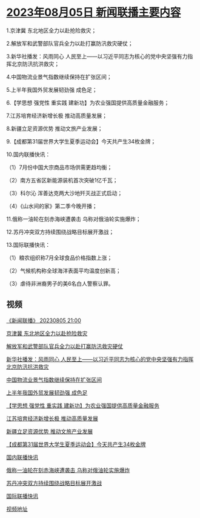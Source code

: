 # [2023年08月05日 新闻联播主要内容](https://tv.cctv.com/lm/xwlb/day/20230805.shtml)

1.京津冀 东北地区全力以赴抢险救灾；

2.解放军和武警部队官兵全力以赴打赢防汛救灾硬仗；

3.新华社播发：风雨同心 人民至上——以习近平同志为核心的党中央坚强有力指挥北京防汛抗洪救灾；

4.中国物流业景气指数继续保持在扩张区间；

5.上半年我国外贸发展韧劲强 成色足；

6.【学思想 强党性 重实践 建新功】为农业强国提供高质量金融服务；

7.江苏培育经济新增长极 推动高质量发展；

8.新疆立足资源优势 推动文旅产业发展；

9.【成都第31届世界大学生夏季运动会】今天共产生34枚金牌；

10.国内联播快讯：

（1）7月份中国大宗商品市场供需更趋均衡；

（2）南方五省区新能源装机首次突破1亿千瓦；

（3）科尔沁 浑善达克两大沙地歼灭战正式启动；

（4）《山水间的家》第二季今晚开播；

11.俄称一油轮在刻赤海峡遭袭击 乌称对俄油轮实施爆炸；

12.苏丹冲突双方持续围绕战略目标展开激战；

13.国际联播快讯：

（1）粮农组织称7月全球食品价格指数上涨；

（2）气候机构称全球海洋表面平均温度创新高；

（3）虐待非洲裔男子的美6名白人警察认罪。

## 视频

[《新闻联播》 20230805 21:00](https://tv.cctv.com/2023/08/05/VIDEHyE2iehV7bapUWbUPkSy230805.shtml)

[京津冀 东北地区全力以赴抢险救灾](https://tv.cctv.com/2023/08/05/VIDEiSrAgs0JM5EGn9U8QqdW230805.shtml)

[解放军和武警部队官兵全力以赴打赢防汛救灾硬仗](https://tv.cctv.com/2023/08/05/VIDEP6Ls8UUVZ8bTmLR1ORQe230805.shtml)

[新华社播发：风雨同心 人民至上——以习近平同志为核心的党中央坚强有力指挥北京防汛抗洪救灾](https://tv.cctv.com/2023/08/05/VIDE2seYpRQBf8wjfdA50OW3230805.shtml)

[中国物流业景气指数继续保持在扩张区间](https://tv.cctv.com/2023/08/05/VIDEH413a1gwA5VvHEeonr8s230805.shtml)

[上半年我国外贸发展韧劲强 成色足](https://tv.cctv.com/2023/08/05/VIDESkLlKraMuVUi78YQ3329230805.shtml)

[【学思想 强党性 重实践 建新功】为农业强国提供高质量金融服务](https://tv.cctv.com/2023/08/05/VIDE40tHZyYKWkTpTOmcnuSe230805.shtml)

[江苏培育经济新增长极 推动高质量发展](https://tv.cctv.com/2023/08/05/VIDE5kcYIotKMhGT8gi2FvIc230805.shtml)

[新疆立足资源优势 推动文旅产业发展](https://tv.cctv.com/2023/08/05/VIDEuK0C0k7WeZYTVUNpIh4x230805.shtml)

[【成都第31届世界大学生夏季运动会】今天共产生34枚金牌](https://tv.cctv.com/2023/08/05/VIDEelVMjUyw75A50Ihcyg9Z230805.shtml)

[国内联播快讯](https://tv.cctv.com/2023/08/05/VIDEkO9ea1XzIfpkaLCQulR9230805.shtml)

[俄称一油轮在刻赤海峡遭袭击 乌称对俄油轮实施爆炸](https://tv.cctv.com/2023/08/05/VIDEOldGG1S83peAaRnwYaJE230805.shtml)

[苏丹冲突双方持续围绕战略目标展开激战](https://tv.cctv.com/2023/08/05/VIDE10636OL1Bmtt5jBCosd9230805.shtml)

[国际联播快讯](https://tv.cctv.com/2023/08/05/VIDE8T9X8pvHknn8TddNFFoe230805.shtml)

[视频地址](https://tv.cctv.com/lm/xwlb/day/20230805.shtml) 

